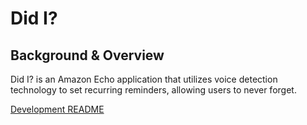 # Did I?

## Background & Overview

Did I? is an Amazon Echo application that utilizes voice detection technology to set recurring reminders, allowing users to never forget.   

[Development README](./docs/README.md)
